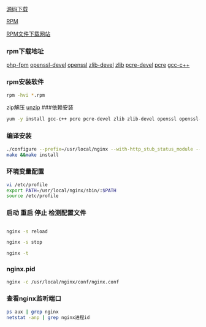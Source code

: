 
[源码下载](http://nginx.org/download/)

[RPM](http://nginx.org/packages/centos/7/x86_64/RPMS/)

[RPM文件下载网站](http://fr2.rpmfind.net/linux/rpm2html/search.php)
### rpm下载地址
[php-fpm](http://fr2.rpmfind.net/linux/openmandriva/4.2/repository/x86_64/main/release/php-fpm-8.0.2-1-omv4002.x86_64.rpm)
[openssl-devel](http://fr2.rpmfind.net/linux/fedora/linux/releases/33/Everything/x86_64/os/Packages/o/openssl-devel-1.1.1g-15.fc33.x86_64.rpm)
[openssl](http://fr2.rpmfind.net/linux/openmandriva/4.2/repository/x86_64/main/release/openssl-3.0.0-0.alpha11.1-omv4002.x86_64.rpm)
[zlib-devel](http://fr2.rpmfind.net/linux/fedora/linux/development/rawhide/Everything/x86_64/os/Packages/z/zlib-devel-1.2.11-24.fc34.x86_64.rpm)
[zlib](http://fr2.rpmfind.net/linux/fedora/linux/development/rawhide/Everything/x86_64/os/Packages/z/zlib-1.2.11-24.fc34.x86_64.rpm)
[pcre-devel](http://fr2.rpmfind.net/linux/fedora/linux/development/rawhide/Everything/x86_64/os/Packages/p/pcre-devel-8.44-3.fc34.1.x86_64.rpm)
[pcre](http://fr2.rpmfind.net/linux/fedora/linux/development/rawhide/Everything/x86_64/os/Packages/p/pcre-8.44-3.fc34.1.x86_64.rpm)
[gcc-c++](http://fr2.rpmfind.net/linux/fedora/linux/development/rawhide/Everything/x86_64/os/Packages/g/gcc-c++-11.0.0-0.19.fc35.x86_64.rpm)

### rpm安装软件
```bash
rpm -hvi *.rpm
```

zip解压
[unzip](http://fr2.rpmfind.net/linux/mageia/distrib/7/x86_64/media/core/updates/unzip-6.1c-3.1.mga7.x86_64.rpm)
###依赖安装
```bash
yum -y install gcc-c++ pcre pcre-devel zlib zlib-devel openssl openssl-devel php-fpm
```

### 编译安装
```bash
./configure --prefix=/usr/local/nginx --with-http_stub_status_module --with-http_ssl_module
make &&make install

```

### 环境变量配置
```bash
vi /etc/profile
export PATH=/usr/local/nginx/sbin/:$PATH
source /etc/profile
```

### 启动 重启 停止 检测配置文件

```bash

nginx -s reload

nginx -s stop

nginx -t


```


### nginx.pid

```bash
nginx -c /usr/local/nginx/conf/nginx.conf

```

### 查看nginx监听端口

```bash
ps aux | grep nginx
netstat -anp | grep nginx进程id
```